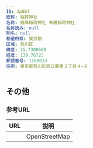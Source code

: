 ```yaml
---
ID: Jp0bl
総称: 稲荷神社
名称: 銭降稲荷神社 末廣稲荷神社
名称読み: null
別名: null
都道府県: 東京都
区域: 荒川区
緯度: 35.7308609
経度: 139.76725
郵便番号: 1160013
住所: 東京都荒川区西日暮里３丁目４−８
---
```


## その他

### 参考URL

| URL | 説明          |
| --- | ------------- |
|     | OpenStreetMap |
